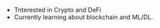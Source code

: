 - Tnterested in Crypto and DeFi
- Currently learning about blockchain and ML/DL.

<!---
locoblueog/locoblueog is a ✨ special ✨ repository because its `README.md` (this file) appears on your GitHub profile.
You can click the Preview link to take a look at your changes.
--->
